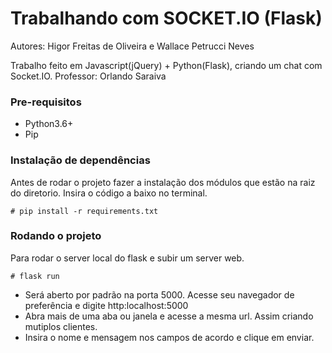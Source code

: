 # Trabalhando com SOCKET.IO (Flask)
Autores: Higor Freitas de Oliveira e Wallace Petrucci Neves

Trabalho feito em Javascript(jQuery) + Python(Flask), criando um chat com Socket.IO.
Professor: Orlando Saraiva

### Pre-requisitos
- Python3.6+
- Pip

### Instalação de dependências
Antes de rodar o projeto fazer a instalação dos módulos que estão na raiz do diretorio. Insira o código a baixo no terminal.

```
# pip install -r requirements.txt
```

### Rodando o projeto
Para rodar o server local do flask e subir um server web.

```
# flask run
```

- Será aberto por padrão na porta 5000. Acesse seu navegador de preferência e digite http:localhost:5000
- Abra mais de uma aba ou janela e acesse a mesma url. Assim criando mutiplos clientes.
- Insira o nome e mensagem nos campos de acordo e clique em enviar.

